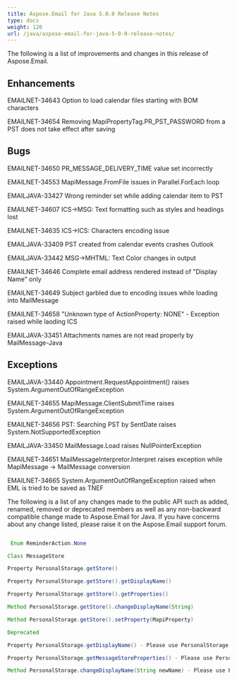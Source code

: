 ```yaml
---
title: Aspose.Email for Java 5.0.0 Release Notes
type: docs
weight: 120
url: /java/aspose-email-for-java-5-0-0-release-notes/
---
```


The following is a list of improvements and changes in this release of Aspose.Email.
## **Enhancements**
EMAILNET-34643 Option to load calendar files starting with BOM characters

EMAILNET-34654 Removing MapiPropertyTag.PR_PST_PASSWORD from a PST does not take effect after saving
## **Bugs**
EMAILNET-34650 PR_MESSAGE_DELIVERY_TIME value set incorrectly

EMAILNET-34553 MapiMessage.FromFile issues in Parallel.ForEach loop

EMAILJAVA-33427 Wrong reminder set while adding calendar item to PST

EMAILNET-34607 ICS->MSG: Text formatting such as styles and headings lost

EMAILNET-34635 ICS->ICS: Characters encoding issue

EMAILJAVA-33409 PST created from calendar events crashes Outlook

EMAILJAVA-33442 MSG->MHTML: Text Color changes in output

EMAILNET-34646 Complete email address rendered instead of "Display Name" only

EMAILNET-34649 Subject garbled due to encoding issues while loading into MailMessage

EMAILNET-34658 "Unknown type of ActionProperty: NONE" - Exception raised while laoding ICS

EMAILJAVA-33451 Attachments names are not read properly by MailMessage-Java
## **Exceptions**
EMAILJAVA-33440 Appointment.RequestAppointment() raises System.ArgumentOutOfRangeException

EMAILNET-34655 MapiMessage.ClientSubmitTime raises System.ArgumentOutOfRangeException

EMAILNET-34656 PST: Searching PST by SentDate raises System.NotSupportedException

EMAILJAVA-33450 MailMessage.Load raises NullPointerException

EMAILNET-34651 MailMessageInterpretor.Interpret raises exception while MapiMessage -> MailMessage conversion

EMAILNET-34665 System.ArgumentOutOfRangeException raised when EML is tried to be saved as TNEF

The following is a list of any changes made to the public API such as added, renamed, removed or deprecated members as well as any non-backward compatible change made to Aspose.Email for Java. If you have concerns about any change listed, please raise it on the Aspose.Email support forum.

``` java

 Enum ReminderAction.None

Class MessageStore

Property PersonalStorage.getStore()

Property PersonalStorage.getStore().getDisplayName()

Property PersonalStorage.getStore().getProperties()

Method PersonalStorage.getStore().changeDisplayName(String)

Method PersonalStorage.getStore().setProperty(MapiProperty)

Deprecated

Property PersonalStorage.getDisplayName() - Please use PersonalStorage.getStore().getDisplayName() instead

Property PersonalStorage.getMessageStoreProperties() - Please use PersonalStorage.getStore().getProperties() instead

Method PersonalStorage.changeDisplayName(String newName) - Please use PersonalStorage.getStore().changeDisplayName() method instead

```
